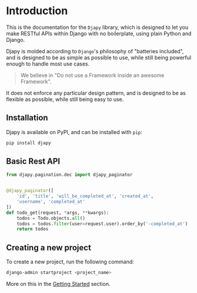 # Introduction

This is the documentation for the `Djapy` library, which is designed to let you make RESTful APIs
within Django with no boilerplate, using plain Python and Django.

Djapy is molded according to `Django`'s philosophy of "batteries included", and is designed to
be as simple as possible to use, while still being powerful enough to handle most use cases.

> We believe in "Do not use a Framework inside an awesome Framework".

It does not enforce any particular design pattern, and is designed to be as flexible as possible,
while still being easy to use.

## Installation

Djapy is available on PyPI, and can be installed with `pip`:

```bash
pip install djapy
```

## Basic Rest API

```python
from djapy.pagination.dec import djapy_paginator


@djapy_paginator([
    'id', 'title', 'will_be_completed_at', 'created_at',
    'username', 'completed_at'
])
def todo_get(request, *args, **kwargs):
    todos = Todo.objects.all()
    todos = todos.filter(user=request.user).order_by('-completed_at')
    return todos
```

## Creating a new project

To create a new project, run the following command:

```bash
django-admin startproject <project_name>
```

More on this in the [Getting Started](https://bishwas-py.github.io/djapy/getting-started) section.
